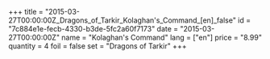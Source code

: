 +++
title = "2015-03-27T00:00:00Z_Dragons_of_Tarkir_Kolaghan's_Command_[en]_false"
id = "7c884e1e-fecb-4330-b3de-5fc2a60f7173"
date = "2015-03-27T00:00:00Z"
name = "Kolaghan's Command"
lang = ["en"]
price = "8.99"
quantity = 4
foil = false
set = "Dragons of Tarkir"
+++
